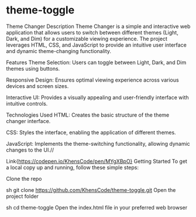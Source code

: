# theme-toggle
Theme Changer
Description
Theme Changer is a simple and interactive web application that allows users to switch between different themes (Light, Dark, and Dim) for a customizable viewing experience. The project leverages HTML, CSS, and JavaScript to provide an intuitive user interface and dynamic theme-changing functionality.

Features
Theme Selection: Users can toggle between Light, Dark, and Dim themes using buttons.

Responsive Design: Ensures optimal viewing experience across various devices and screen sizes.

Interactive UI: Provides a visually appealing and user-friendly interface with intuitive controls.

Technologies Used
HTML: Creates the basic structure of the theme changer interface.

CSS: Styles the interface, enabling the application of different themes.

JavaScript: Implements the theme-switching functionality, allowing dynamic changes to the UI.//

Link{https://codepen.io/KhensCode/pen/MYgXBpO}
Getting Started
To get a local copy up and running, follow these simple steps:

Clone the repo

sh
git clone https://github.com/KhensCode/theme-toggle.git
Open the project folder

sh
cd theme-toggle
Open the index.html file in your preferred web browser
